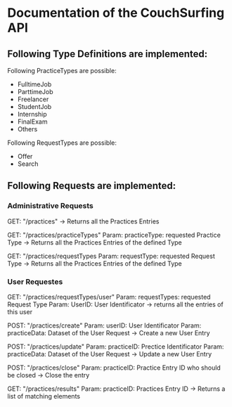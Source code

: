 # Documentation of the CouchSurfing API 

## Following Type Definitions are implemented:

Following PracticeTypes are possible:
- FulltimeJob
- ParttimeJob
- Freelancer
- StudentJob
- Internship
- FinalExam
- Others

Following RequestTypes are possible:
- Offer
- Search


## Following Requests are implemented:

### Administrative Requests

GET:    "/practices"
-> Returns all the Practices Entries

GET:    "/practices/practiceTypes"
Param:  practiceType: requested Practice Type
-> Returns all the Practices Entries of the defined Type

GET:    "/practices/requestTypes
Param:  requestType: requested Request Type
-> Returns all the Practices Entries of the defined Type



### User Requestes

GET: "/practices/requestTypes/user"
Param:  requestTypes: requested Request Type
Param: UserID: User Identificator
-> returns all the entries of this user


POST:   "/practices/create"
Param:  userID: User Identificator 
Param:  practiceData: Dataset of the User Request
-> Create a new User Entry

POST:   "/practices/update"
Param:  practiceID: Prectice Identificator 
Param:  practiceData: Dataset of the User Request
-> Update a new User Entry

POST:   "/practices/close"
Param:  practiceID: Practice Entry ID who should be closed
-> Close the entry

GET:    "/practices/results"
Param: practiceID: Practices Entry ID
-> Returns a list of matching elements